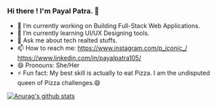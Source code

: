 ### Hi there ! I'm Payal Patra. 👋

- 🔭 I’m currently working on Building Full-Stack Web Applications.
- 🌱 I’m currently learning UI/UX Designing tools.
- 💬 Ask me about tech realted stuffs. 
- 📫 How to reach me:
https://www.instagram.com/p_iconic_/  https://www.linkedin.com/in/payalpatra105/ 
- 😄 Pronouns: She/Her
- ⚡ Fun fact: My best skill is actually to eat Pizza. I am the undisputed queen of Pizza challenges.😄

[![Anurag's github stats](https://github-readme-stats.vercel.app/api?username=payalpatra)](https://github.com/anuraghazra/github-readme-stats)
